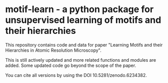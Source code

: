 # motif-learn - a python package for unsupervised learning of motifs and their hierarchies

This repository contains code and data for paper "Learning Motifs and their Hierarchies in Atomic Resolution Microscopy".

This is still actively updated and more related functions and modules are added. Some updated code go beyond the scope of the paper.

You can cite all versions by using the DOI 10.5281/zenodo.6234382. 
